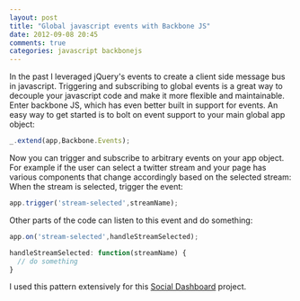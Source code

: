 ```yaml
---
layout: post
title: "Global javascript events with Backbone JS"
date: 2012-09-08 20:45
comments: true
categories: javascript backbonejs
---
```


In the past I leveraged jQuery's events to create a client side message bus in javascript. Triggering and subscribing to global events is a great way to decouple your javascript code and make it more flexible and maintainable. Enter backbone JS, which has even better built in support for events. An easy way to get started is to bolt on event support to your main global app object:

``` javascript
_.extend(app,Backbone.Events);
```

Now you can trigger and subscribe to arbitrary events on your app object. For example if the user can select a twitter stream and your page has various components that change accordingly based on the selected stream: When the stream is selected, trigger the event:

``` javascript
app.trigger('stream-selected',streamName);
```

Other parts of the code can listen to this event and do something:

``` javascript
app.on('stream-selected',handleStreamSelected);

handleStreamSelected: function(streamName) {
  // do something
}
```

I used this pattern extensively for this [Social Dashboard](http://events.current.com) project.